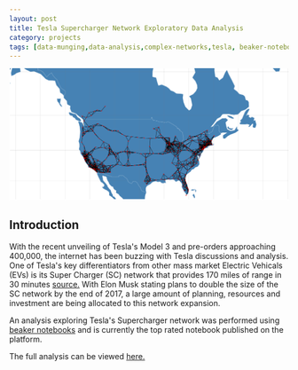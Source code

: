 ```yaml
---
layout: post
title: Tesla Supercharger Network Exploratory Data Analysis
category: projects
tags: [data-munging,data-analysis,complex-networks,tesla, beaker-notebook, eda, python, r, d3js]
---
```


![Network](/img/network_thumb.PNG)

<h2>Introduction</h2>

With the recent unveiling of Tesla's Model 3 and pre-orders approaching 400,000, the internet has been buzzing with Tesla discussions and analysis. One of Tesla's key differentiators from other mass market Electric Vehicals (EVs) is its Super Charger (SC) network that provides 170 miles of range in 30 minutes [source.](https://www.teslamotors.com/supercharger) With Elon Musk stating plans to double the size of the SC network by the end of 2017, a large amount of planning, resources and investment are being allocated to this network expansion.

An analysis exploring Tesla's Supercharger network was performed using [beaker notebooks](http://beakernotebook.com/) and is currently the top rated notebook published on the platform.

The full analysis can be viewed [here.](https://lab.beakernotebook.com/publications/6451bcd8-096e-11e6-8b45-2b70e59230e5)